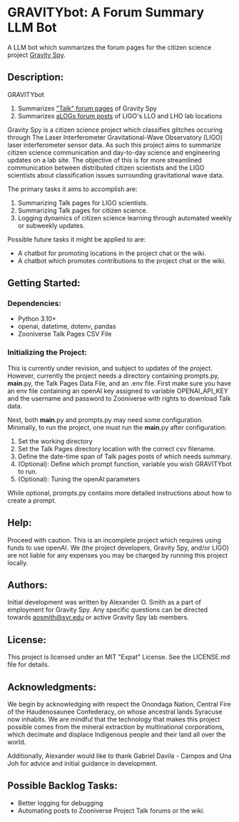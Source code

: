 # GRAVITYbot: A Forum Summary LLM Bot

A LLM bot which summarizes the forum pages for the citizen science project [Gravity Spy](https://www.zooniverse.org/projects/zooniverse/gravity-spy).

## Description:

GRAVITYbot 

1. Summarizes ["Talk" forum pages](https://www.zooniverse.org/projects/zooniverse/gravity-spy/talk) of Gravity Spy
2. Summarizes [aLOGs forum posts](https://alog.ligo-la.caltech.edu/aLOG/) of LIGO's LLO and LHO lab locations

Gravity Spy is a citizen science project which classifies glitches occuring through The Laser Interferometer Gravitational-Wave Observatory (LIGO) laser interferometer sensor data. As such this project aims to summarize citizen science communication and day-to-day science and engineering updates on a lab site. The objective of this is for more streamlined communication between distributed citizen scientists and the LIGO scientists about classification issues surrounding gravitational wave data.

The primary tasks it aims to accomplish are:

1. Summarizing Talk pages for LIGO scientists.
2. Summarizing Talk pages for citizen science.
3. Logging dynamics of citizen science learning through automated weekly or subweekly updates.

Possible future tasks it might be applied to are:

- A chatbot for promoting locations in the project chat or the wiki.
- A chatbot which promotes contributions to the project chat or the wiki.

## Getting Started:

### Dependencies:
- Python 3.10+
- openai, datetime, dotenv, pandas
- Zooniverse Talk Pages CSV File

### Initializing the Project:
This is currently under revision, and subject to updates of the project. However, currently the project needs a directory containing prompts.py, __main__.py, the Talk Pages Data File, and an .env file. First make sure you have an env file containing an openAI key assigned to variable OPENAI_API_KEY and the username and password to Zooniverse with rights to download Talk data.

Next, both __main__.py and prompts.py may need some configuration. Minimally, to run the project, one must run the __main__.py after configuration:
 
1. Set the working directory
2. Set the Talk Pages directory location with the correct csv filename.
3. Define the date-time span of Talk pages posts of which needs summary.
4. (Optional): Define which prompt function, variable you wish GRAVITYbot to run.
5. (Optional): Tuning the openAI parameters

While optional, prompts.py contains more detailed instructions about how to create a prompt.

## Help:

Proceed with caution. This is an incomplete project which requires using funds to use openAI. We (the project developers, Gravity Spy, and/or LIGO) are not liable for any expenses you may be charged by running this project locally.

## Authors:

Initial development was written by Alexander O. Smith as a part of employment for Gravity Spy. Any specific questions can be directed towards aosmith@syr.edu or active Gravity Spy lab members.

## License:
This project is licensed under an MIT "Expat" License. See the LICENSE.md file for details.

## Acknowledgments:

We begin by acknowledging with respect the Onondaga Nation, Central Fire of the Haudenosaunee Confederacy, on whose ancestral lands Syracuse now inhabits. We are mindful that the technology that makes this project possible comes from the mineral extraction by multinational corporations, which decimate and displace Indigenous people and their land all over the world.

Additionally, Alexander would like to thank Gabriel Davila - Campos and Una Joh for advice and initial guidance in development. 

## Possible Backlog Tasks:

- Better logging for debugging
- Automating posts to Zooniverse Project Talk forums or the wiki.
